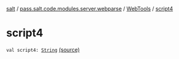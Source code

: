[salt](../../index.md) / [pass.salt.code.modules.server.webparse](../index.md) / [WebTools](index.md) / [script4](./script4.md)

# script4

`val script4: `[`String`](https://kotlinlang.org/api/latest/jvm/stdlib/kotlin/-string/index.html) [(source)](https://github.com/kurbaniec-tgm/salt/tree/master/code/modules/server/webparse/WebTools.kt#L88)
